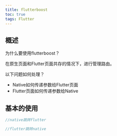 ```yaml
---
title: flutterboost
toc: true
tags: Flutter
---
```



## 概述


为什么要使用flutterboost？

在原生页面和Flutter页面共存的情况下，进行管理路由。

以下问题如何处理？

- Native如何传递参数给Flutter页面
- Flutter页面如何传递参数给Native




## 基本的使用


```dart
//native跳转flutter

//flutter跳转native
```

